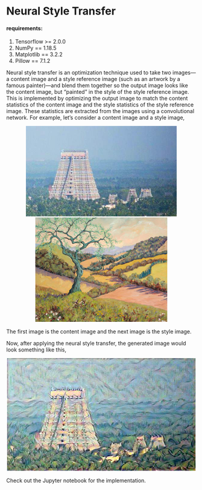 # **Neural Style Transfer**

#### requirements:
1. Tensorflow >= 2.0.0
2. NumPy == 1.18.5
3. Matplotlib == 3.2.2
3. Pillow == 7.1.2

Neural style transfer is an optimization technique used to take two images—a content image and a style reference image (such as an artwork by a famous painter)—and blend them together so the output image looks like the content image, but “painted” in the style of the style reference image.
This is implemented by optimizing the output image to match the content statistics of the content image and the style statistics of the style reference image. These statistics are extracted from the images using a convolutional network.
For example, let’s consider a content image and a style image,

<center><img src="content.jpg" alt="content" width="400"/> <img src="style.jpg" alt="style" width="350"/><br></center>

The first image is the content image and the next image is the style image.

Now, after applying the neural style transfer, the generated image would look something like this,
<center><img src="generated.jpg" alt="content"/></center>

Check out the Jupyter notebook for the implementation.
